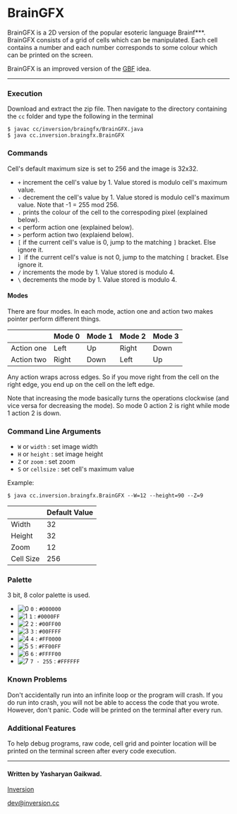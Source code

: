# BrainGFX

BrainGFX is a 2D version of the popular esoteric language Brainf***. BrainGFX consists of a grid of cells which can be manipulated. Each cell contains a number and each number corresponds to some colour which can be printed on the screen.

BrainGFX is an improved version of the [GBF](https://esolangs.org/wiki/Graphical_Brainfuck) idea.

----------

### Execution

Download and extract the zip file. Then navigate to the directory containing the `cc` folder and type the following in the terminal

    $ javac cc/inversion/braingfx/BrainGFX.java
    $ java cc.inversion.braingfx.BrainGFX

### Commands

Cell's default maximum size is set to 256 and the image is 32x32.

- `+` increment the cell's value by 1. Value stored is modulo cell's maximum value.
- `-` decrement the cell's value by 1. Value stored is modulo cell's maximum value. Note that -1 = 255 mod 256.
- `.` prints the colour of the cell to the correspoding pixel (explained below).
- `<` perform action one (explained below).
- `>` perform action two (explaiend below).
- `[` if the current cell's value is 0, jump to the matching `]` bracket. Else ignore it.
- `] `if the current cell's value is not 0, jump to the matching `[` bracket. Else ignore it.
- `/` increments the mode by 1. Value stored is modulo 4.
- `\` decrements the mode by 1. Value stored is modulo 4.

#### Modes

There are four modes. In each mode, action one and action two makes pointer perform different things.

|            | Mode 0 | Mode 1 | Mode 2 | Mode 3 |
|------------|--------|--------|--------|--------|
| Action one | Left   | Up     | Right  | Down   |
| Action two | Right  | Down   | Left   | Up     |

Any action wraps across edges. So if you move right from the cell on the right edge, you end up on the cell on the left edge.

Note that increasing the mode basically turns the operations clockwise (and vice versa for decreasing the mode). So mode 0 action 2 is right while mode 1 action 2 is down.

### Command Line Arguments

- `W` or `width`    : set image width
- `H` or `height`   : set image height
- `Z` or `zoom`     : set zoom
- `S` or `cellsize` : set cell's maximum value

Example:

    $ java cc.inversion.braingfx.BrainGFX --W=12 --height=90 --Z=9

|           | Default Value  |
|-----------|----------------|
| Width     | 32             |
| Height    | 32             |
| Zoom      | 12             |
| Cell Size | 256            |

### Palette

3 bit, 8 color palette is used.

- ![0](https://raw.githubusercontent.com/inversioncc/BrainGFX/master/colours/0.jpg) `0` : `#000000`
- ![1](https://raw.githubusercontent.com/inversioncc/BrainGFX/master/colours/1.jpg) `1` : `#0000FF`
- ![2](https://raw.githubusercontent.com/inversioncc/BrainGFX/master/colours/2.jpg) `2` : `#00FF00`
- ![3](https://raw.githubusercontent.com/inversioncc/BrainGFX/master/colours/3.jpg) `3` : `#00FFFF`
- ![4](https://raw.githubusercontent.com/inversioncc/BrainGFX/master/colours/4.jpg) `4` : `#FF0000`
- ![5](https://raw.githubusercontent.com/inversioncc/BrainGFX/master/colours/5.jpg) `5` : `#FF00FF`
- ![6](https://raw.githubusercontent.com/inversioncc/BrainGFX/master/colours/6.jpg) `6` : `#FFFF00`
- ![7](https://raw.githubusercontent.com/inversioncc/BrainGFX/master/colours/7.jpg) `7 - 255` : `#FFFFFF`

### Known Problems

Don't accidentally run into an infinite loop or the program will crash. If you do run into crash, you will not be able to access the code that you wrote. However, don't panic. Code will be printed on the terminal after every run.

### Additional Features

To help debug programs, raw code, cell grid and pointer location will be printed on the terminal screen after every code execution.

----------

#### Written by Yasharyan Gaikwad.

[Inversion](http://inversion.cc/)

dev@inversion.cc
